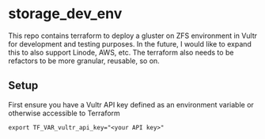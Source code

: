 # storage_dev_env

This repo contains terraform to deploy a gluster on ZFS environment in Vultr for development and testing purposes.  In the future, I would like to expand this to also support Linode, AWS, etc. The terraform also needs to be refactors to be more granular, reusable, so on.  

## Setup
First ensure you have a Vultr API key defined as an environment variable or otherwise accessible to Terraform
```
export TF_VAR_vultr_api_key="<your API key>"
```

